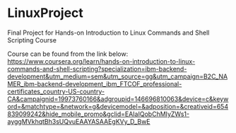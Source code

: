 # LinuxProject
Final Project for Hands-on Introduction to Linux Commands and Shell Scripting Course

Course can be found from the link below: 
https://www.coursera.org/learn/hands-on-introduction-to-linux-commands-and-shell-scripting?specialization=ibm-backend-development&utm_medium=sem&utm_source=gg&utm_campaign=B2C_NAMER_ibm-backend-development_ibm_FTCOF_professional-certificates_country-US-country-CA&campaignid=19973760166&adgroupid=146696810063&device=c&keyword=&matchtype=&network=g&devicemodel=&adposition=&creativeid=654839099242&hide_mobile_promo&gclid=EAIaIQobChMIyZWs1-ayggMVkhqtBh3sUQvuEAAYASAAEgKVy_D_BwE 
